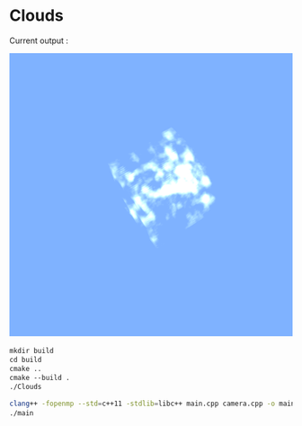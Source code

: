 # Clouds

Current output : 

<img src="output.png"></img>
```
mkdir build
cd build
cmake ..
cmake --build .
./Clouds
```


```bash
clang++ -fopenmp --std=c++11 -stdlib=libc++ main.cpp camera.cpp -o main
./main
```